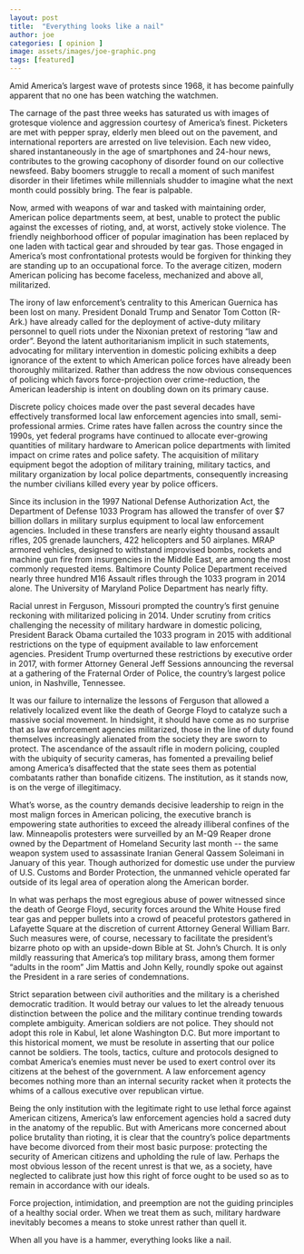 ```yaml
---
layout: post
title:  "Everything looks like a nail"
author: joe
categories: [ opinion ]
image: assets/images/joe-graphic.png
tags: [featured]
---
```

Amid America’s largest wave of protests since 1968, it has become painfully apparent that no one has been watching the watchmen.
  
The carnage of the past three weeks has saturated us with images of grotesque violence and aggression courtesy of America’s finest. Picketers are met with pepper spray, elderly men bleed out on the pavement, and international reporters are arrested on live television. Each new video, shared instantaneously in the age of smartphones and 24-hour news, contributes to the growing cacophony of disorder found on our collective newsfeed. Baby boomers struggle to recall a moment of such manifest disorder in their lifetimes while millennials shudder to imagine what the next month could possibly bring. The fear is palpable.
  
Now, armed with weapons of war and tasked with maintaining order, American police departments seem, at best, unable to protect the public against the excesses of rioting, and, at worst, actively stoke violence. The friendly neighborhood officer of popular imagination has been replaced by one laden with tactical gear and shrouded by tear gas. Those engaged in America’s most confrontational protests would be forgiven for thinking they are standing up to an occupational force. To the average citizen, modern American policing has become faceless, mechanized and above all, militarized. 

The irony of law enforcement’s centrality to this American Guernica has been lost on many.  President Donald Trump and Senator Tom Cotton (R-Ark.) have already called for the deployment of active-duty military personnel to quell riots under the Nixonian pretext of restoring “law and order”. Beyond the latent authoritarianism implicit in such statements, advocating for military intervention in domestic policing exhibits a deep ignorance of the extent to which American police forces have already been thoroughly militarized. Rather than address the now obvious consequences of policing which favors force-projection over crime-reduction, the American leadership is intent on doubling down on its primary cause. 

Discrete policy choices made over the past several decades have effectively transformed local law enforcement agencies into small, semi-professional armies. Crime rates have fallen across the country since the 1990s, yet federal programs have continued to allocate ever-growing quantities of military hardware to American police departments with limited impact on crime rates and police safety. The acquisition of military equipment begot the adoption of military training, military tactics, and military organization by local police departments, consequently increasing the number civilians killed every year by police officers. 

Since its inclusion in the 1997 National Defense Authorization Act, the Department of Defense 1033 Program has allowed the transfer of over $7 billion dollars in military surplus equipment to local law enforcement agencies. Included in these transfers are nearly eighty thousand assault rifles, 205 grenade launchers, 422 helicopters and 50 airplanes. MRAP armored vehicles, designed to withstand improvised bombs, rockets and machine gun fire from insurgencies in the Middle East, are among the most commonly requested items. Baltimore County Police Department received nearly three hundred M16 Assault rifles through the 1033 program in 2014 alone. The University of Maryland Police Department has nearly fifty. 

Racial unrest in Ferguson, Missouri prompted the country’s first genuine reckoning with militarized policing in 2014. Under scrutiny from critics challenging the necessity of military hardware in domestic policing, President Barack Obama curtailed the 1033 program in 2015 with additional restrictions on the type of equipment available to law enforcement agencies. President Trump overturned these restrictions by executive order in 2017, with former Attorney General Jeff Sessions announcing the reversal at a gathering of the Fraternal Order of Police, the country’s largest police union, in Nashville, Tennessee.
  
It was our failure to internalize the lessons of Ferguson that allowed a relatively localized event like the death of George Floyd to catalyze such a massive social movement. In hindsight, it should have come as no surprise that as law enforcement agencies militarized, those in the line of duty found themselves increasingly alienated from the society they are sworn to protect. The ascendance of the assault rifle in modern policing, coupled with the ubiquity of security cameras, has fomented a prevailing belief among America’s disaffected that the state sees them as potential combatants rather than bonafide citizens. The institution, as it stands now, is on the verge of illegitimacy. 

What’s worse, as the country demands decisive leadership to reign in the most malign forces in American policing, the executive branch is empowering state authorities to exceed the already illiberal confines of the law. Minneapolis protesters were surveilled by an M-Q9 Reaper drone owned by the Department of Homeland Security last month -- the same weapon system used to assassinate Iranian General Qassem Soleimani in January of this year. Though authorized for domestic use under the purview of U.S. Customs and Border Protection, the unmanned vehicle operated far outside of its legal area of operation along the American border.

In what was perhaps the most egregious abuse of power witnessed since the death of George Floyd, security forces around the White House fired tear gas and pepper bullets into a crowd of peaceful protestors gathered in Lafayette Square at the discretion of current Attorney General William Barr. Such measures were, of course, necessary to facilitate the president’s bizarre photo op with an upside-down Bible at St. John’s Church. It is only mildly reassuring that America’s top military brass, among them former “adults in the room” Jim Mattis and John Kelly, roundly spoke out against the President in a rare series of condemnations.

Strict separation between civil authorities and the military is a cherished democratic tradition. It would betray our values to let the already tenuous distinction between the police and the military continue trending towards complete ambiguity. American soldiers are not police. They should not adopt this role in Kabul, let alone Washington D.C. But more important to this historical moment, we must be resolute in asserting that our police cannot be soldiers. The tools, tactics, culture and protocols designed to combat America’s enemies must never be used to exert control over its citizens at the behest of the government. A law enforcement agency becomes nothing more than an internal security racket when it protects the whims of a callous executive over republican virtue. 

Being the only institution with the legitimate right to use lethal force against American citizens, America’s law enforcement agencies hold a sacred duty in the anatomy of the republic. But with Americans more concerned about police brutality than rioting, it is clear that the country’s police departments have become divorced from their most basic purpose: protecting the security of American citizens and upholding the rule of law. Perhaps the most obvious lesson of the recent unrest is that we, as a society, have neglected to calibrate just how this right of force ought to be used so as to remain in accordance with our ideals.

Force projection, intimidation, and preemption are not the guiding principles of a healthy social order. When we treat them as such, military hardware inevitably becomes a means to stoke unrest rather than quell it. 

When all you have is a hammer, everything looks like a nail. 
